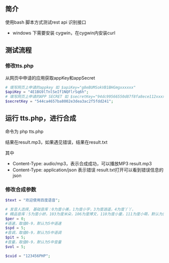 ## 简介

使用bash 脚本方式测试rest api 识别接口

- windows 下需要安装 cygwin，在cygwin内安装curl



## 测试流程

### 修改tts.php

从网页中申请的应用获取appKey和appSecret

```php
# 填写网页上申请的appkey 如 $apiKey="g8eBUMSokVB1BHGmgxxxxxx"
$apiKey = "4E1BG9lTnlSeIf1NQFlrSq6h";
# 填写网页上申请的APP SECRET 如 $secretKey="94dc99566550d87f8fa8ece112xxxxx"
$secretKey = "544ca4657ba8002e3dea3ac2f5fdd241";
```






## 运行 tts.php，进行合成

命令为 php tts.php

结果在result.mp3，如果遇见错误，结果在result.txt

其中

- Content-Type: audio/mp3，表示合成成功，可以播放MP3 result.mp3
- Content-Type: application/json 表示错误   result.txt打开可以看到错误信息的json

### 修改合成参数

```php
$text = "欢迎使用百度语音";

# 发音人选择, 基础音库：0为度小美，1为度小宇，3为度逍遥，4为度丫丫，
# 精品音库：5为度小娇，103为度米朵，106为度博文，110为度小童，111为度小萌，默认为度小美 
$per = 0;
#语速，取值0-9，默认为5中语速
$spd = 5;
#音调，取值0-9，默认为5中语调
$pit = 5;
#音量，取值0-9，默认为5中音量
$vol = 5;

$cuid = "123456PHP";

```

